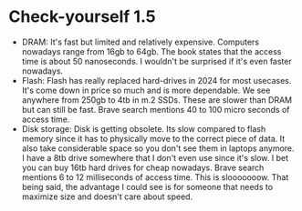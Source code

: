 # Check-yourself 1.5

- DRAM:
    It's fast but limited and relatively expensive. Computers nowadays range from 16gb to 64gb. The book states that the access time is about 50 nanoseconds. I wouldn't be surprised if it's even faster nowadays.
- Flash: 
    Flash has really replaced hard-drives in 2024 for most usecases. It's come down in price so much and is more dependable. We see anywhere from 250gb to 4tb in m.2 SSDs. These are slower than DRAM but can still be fast. Brave search mentions 40 to 100 micro seconds of access time.
- Disk storage:
    Disk is getting obsolete. Its slow compared to flash memory since it has to physically move to the correct piece of data. It also take considerable space so you don't see them in laptops anymore. I have a 8tb drive somewhere that I don't even use since it's slow. I bet you can buy 16tb hard drives for cheap nowadays. Brave search mentions 6 to 12 milliseconds of access time. This is slooooooow. That being said, the advantage I could see is for someone that needs to maximize size and doesn't care about speed.
